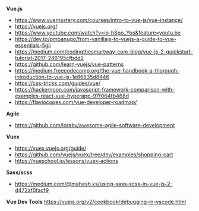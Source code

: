 **Vue.js**
- https://www.vuemastery.com/courses/intro-to-vue-js/vue-instance/
- https://vuejs.org/
- https://www.youtube.com/watch?v=io-hSpo_Yos&feature=youtu.be
- https://dev.to/pmbanugo/from-vanillajs-to-vuejs-a-guide-to-vue-essentials-5gii
- https://medium.com/codingthesmartway-com-blog/vue-js-2-quickstart-tutorial-2017-246195cfbdd2
- https://github.com/learn-vuejs/vue-patterns
- https://medium.freecodecamp.org/the-vue-handbook-a-thorough-introduction-to-vue-js-1e86835d8446
- https://css-tricks.com/guides/vue/
- https://hackernoon.com/javascript-framework-comparison-with-examples-react-vue-hyperapp-97f064fb468d
- https://flaviocopes.com/vue-developer-roadmap/


**Agile**
- https://github.com/lorabv/awesome-agile-software-development


**Vuex**
- https://vuex.vuejs.org/guide/
- https://github.com/vuejs/vuex/tree/dev/examples/shopping-cart
- https://vueschool.io/lessons/vuex-actions


**Sass/scss**
- https://medium.com/@mahesh.ks/using-sass-scss-in-vue-js-2-d472af0facf9

**Vue Dev Tools**
https://vuejs.org/v2/cookbook/debugging-in-vscode.html

